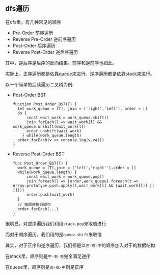 ## dfs遍历

在dfs里，有几种常见的顺序

+ Pre-Order 前序遍历
+ Reverse Pre-Order 逆前序遍历
+ Post-Order 后序遍历
+ Reverse Post-Order 逆后序遍历



其中，逆后序是后序的反向结果。前序和逆前序也如此。

实际上，正序遍历都是依靠queue来进行。逆序遍历都是依靠stack来进行。



以一个简单的后续遍历二叉树为例:

+ Post-Order BST

  ```
  function Post_Order_BST(T) {
  	let work_queue = [T], join = ['right','left'], order = []
  	do {
  		const wait_work = work_queue.shift()
  		join.forEach(l => wait_work[l] && work_queue.unshift(wait_work[l])
  		order.unshift(wait_work)
      } while(work_queue.length)
  	order.forEach(v => console.log(v.val))
  }
  
  ```

+ Reverse Post-Order BST

  ```
  func Post_Order_BST(T) {
  	work_queue = [T],join = ['left','right''],order = []
  	while(work_queue.length) {
  		const wait_work = work_queue.pop()
  		join.foreach(l => [order,work_queue].foreach(t => Array.prototype.push.apply(t,wait_work[l] && [wait_work[l]] || [])))
  		order.push(wait_work)
  	}
  	// 按顺序执行即可
  	order.forEach(...)
  }
  ```

很明显，对逆序遍历我们利用`stack.pop`来取值进行

而对于顺序遍历，我们用的是`queue.shift`来取值



其实，对于正序和逆序遍历，我们都是以`左-右-中`的顺序加入对于的数据结构

在stack里，顺序则是`中-右-左`完全满足逆序

在queue里，顺序则是`左-右-中`则是正序